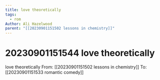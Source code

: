 ```yaml
---
title: love theoretically
tags:
  - rom
Author: Ali Hazelwood
parent: "[[20230901151502 lessons in chemistry]]"
---
```

# 20230901151544 love theoretically
love theoretically
From: [[20230901151502 lessons in chemistry]]
To: [[20230901151533 romantic comedy]]



